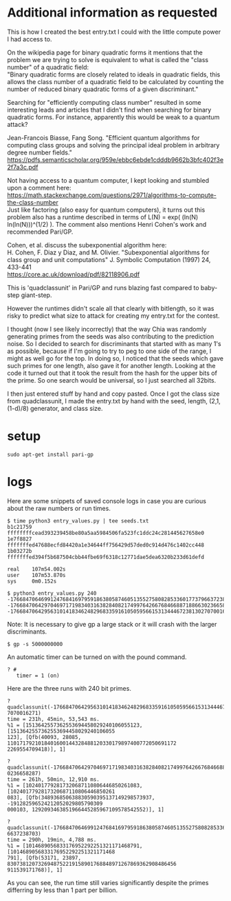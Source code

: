
# Additional information as requested

This is how I created the best entry.txt I could with the little compute power
I had access to.

On the wikipedia page for binary quadratic forms it mentions that the problem
we are trying to solve is equivalent to what is called the "class number" of
a quadratic field:  
"Binary quadratic forms are closely related to ideals in quadratic fields, this
allows the class number of a quadratic field to be calculated by counting the
number of reduced binary quadratic forms of a given discriminant."

Searching for "efficiently computing class number" resulted in some interesting
leads and articles that I didn't find when searching for binary quadratic forms.
For instance, apparently this would be weak to a quantum attack?

Jean-Francois Biasse, Fang Song. "Efficient quantum algorithms for computing
class groups and solving the principal ideal problem in arbitrary degree number
fields."  
https://pdfs.semanticscholar.org/959e/ebbc6ebde1cdddb9662b3bfc402f3e2f7a3c.pdf

Not having access to a quantum computer, I kept looking and stumbled upon a
comment here:  
https://math.stackexchange.com/questions/2971/algorithms-to-compute-the-class-number  
Just like factoring (also easy for quantum computers), it turns out this
problem also has a runtime described in terms of
L(N) = exp( (ln(N) ln(ln(N)))^(1/2) ).
The comment also mentions Henri Cohen's work and recommended Pari/GP.

Cohen, et al. discuss the subexponential algorithm here:  
H. Cohen, F. Diaz y Diaz, and M. Olivier. "Subexponential algorithms for class
group and unit computations" J. Symbolic Computation (1997) 24, 433-441  
https://core.ac.uk/download/pdf/82118906.pdf

This is 'quadclassunit' in Pari/GP and runs blazing fast compared to
baby-step giant-step.

However the runtimes didn't scale all that clearly with bitlength, so it was
risky to predict what size to attack for creating my entry.txt for the contest.

I thought (now I see likely incorrectly) that the way Chia was randomly
generating primes from the seeds was also contributing to the prediction noise.
So I decided to search for discriminants that started with as many 1's as
possible, because if I'm going to try to peg to one side of the range, I might
as well go for the top. In doing so, I noticed that the seeds which gave such
primes for one length, also gave it for another length. Looking at the code it
turned out that it took the result from the hash for the upper bits of the
prime. So one search would be universal, so I just searched all 32bits.

I then just entered stuff by hand and copy pasted. Once I got the class size
from quadclassunit, I made the entry.txt by hand with the seed, length, 
(2,1,(1-d)/8) generator, and class size.

# setup

```
sudo apt-get install pari-gp
```

# logs

Here are some snippets of saved console logs in case you are curious about the
raw numbers or run times.

```
$ time python3 entry_values.py | tee seeds.txt
b1c21759 ffffffffcead393239458be80a5aa5984506fa523fc1ddc24c281445627658e0
1e7f8827 fffffffed47688ecfd84420a1e34644ff756429d57ded0c914d476c1402cc448
1b03272b fffffffed394f5b687504cbb44fbe69f6318c12771dae5dea6320b233d61defd

real    107m54.002s
user    107m53.870s
sys     0m0.152s
```

```
$ python3 entry_values.py 240
-1766847064699124768416979591863805874605135527580828533601773796637238703
-1766847064297046971719834031638284082174997642667684668871886630236658287
-1766847064295631014183462482968335916105059566153134446723813027070016271
```

Note: It is necessary to give gp a large stack or it will crash with the larger
discriminants.
```
$ gp -s 5000000000
```

An automatic timer can be turned on with the pound command.
```
? #
   timer = 1 (on)
```

Here are the three runs with 240 bit primes.
```
? quadclassunit(-176684706429563101418346248296833591610505956615313444672381302
7070016271)
time = 231h, 45min, 53,543 ms.
%1 = [1513642557362553694458029240106055123, [1513642557362553694458029240106055
123], [Qfb(40093, 28085, 1101717921018401600144328488120330179897400772050691172
2269554709418)], 1]

? quadclassunit(-176684706429704697171983403163828408217499764266768466887188663
0236658287)
time = 261h, 50min, 12,910 ms.
%1 = [1024017792817320687110806446850261083, [1024017792817320687110806446850261
083], [Qfb(348936850638830590395137149298573937, -191282596524212052029805790309
000103, 1292093463851966445285967109578542552)], 1]

? quadclassunit(-176684706469912476841697959186380587460513552758082853360177379
6637238703)
time = 290h, 19min, 4,788 ms.
%1 = [1014689056833176952292251321171468791, [1014689056833176952292251321171468
791], [Qfb(53171, 23897, 8307381207326948752219158901768848971267869362908486456
911539171768)], 1]
```

As you can see, the run time still varies significantly despite the primes
differring by less than 1 part per billion.

